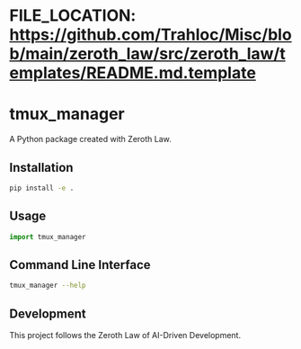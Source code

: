 # FILE_LOCATION: https://github.com/Trahloc/Misc/blob/main/zeroth_law/src/zeroth_law/templates/README.md.template

# tmux_manager

A Python package created with Zeroth Law.

## Installation

```bash
pip install -e .
```

## Usage

```python
import tmux_manager
```

## Command Line Interface

```bash
tmux_manager --help
```

## Development

This project follows the Zeroth Law of AI-Driven Development.
